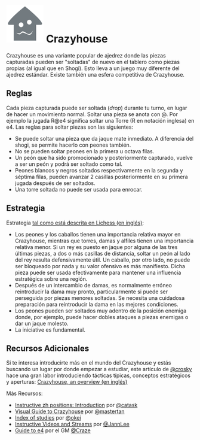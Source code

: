 # ![Crazyhouse](https://github.com/gbtami/pychess-variants/blob/master/static/icons/Crazyhouse.svg) Crazyhouse

Crazyhouse es una variante popular de ajedrez donde las piezas capturadas pueden ser "soltadas" de nuevo en el tablero como piezas propias (al igual que en Shogi). Esto lleva a un juego muy diferente del ajedrez estándar. Existe también una esfera competitiva de Crazyhouse.


## Reglas

Cada pieza capturada puede ser soltada (*drop*) durante tu turno, en lugar de hacer un movimiento normal. Soltar una pieza se anota con @. Por ejemplo la jugada R@e4 significa soltar una Torre (R en notación inglesa) en e4. Las reglas para soltar piezas son las siguientes:

* Se puede soltar una pieza que da jaque mate inmediato. A diferencia del shogi, se permite hacerlo con peones también.
* No se pueden soltar peones en la primera u octava filas.
* Un peón que ha sido promocionado y posteriormente capturado, vuelve a ser un peón y podrá ser soltado como tal.
* Peones blancos y negros soltados respectivamente en la segunda y séptima filas, pueden avanzar 2 casillas posteriormente en su primera jugada después de ser soltados.
* Una torre soltada no puede ser usada para enrocar.

## Estrategia

Estrategia [tal como está descrita en Lichess (en inglés)](https://lichess.org/variant/crazyhouse):

* Los peones y los caballos tienen una importancia relativa mayor en Crazyhouse, mientras que torres, damas y alfiles tienen una importancia relativa menor. Si un rey es puesto en jaque por alguna de las tres últimas piezas, a dos o más casillas de distancia, soltar un peón al lado del rey resulta defensivamente útil. Un caballo, por otro lado, no puede ser bloqueado por nada y su valor ofensivo es más manifiesto. Dicha pieza puede ser usada efectivamente para mantener una influencia estratégica sobre una región.
* Después de un intercambio de damas, es normalmente erróneo reintroducir la dama muy pronto, particularmente si puede ser perseguida por piezas menores soltadas. Se necesita una cuidadosa preparación para reintroducir la dama en las mejores condiciones.
* Los peones pueden ser soltados muy adentro de la posición enemiga donde, por ejemplo, puede hacer dobles ataques a piezas enemigas o dar un jaque molesto.
* La iniciative es fundamental.

## Recursos Adicionales

Si te interesa introducirte más en el mundo del Crazyhouse y estás buscando un lugar por donde empezar a estudiar, este artículo de [@crosky](https://lichess.org/@/crosky) hace una gran labor introduciendo
tácticas típicas, conceptos estratégicos y aperturas: [Crazyhouse, an overview (en inglés)](https://lichess.org/blog/VrQDNSoAACsA8sqc/crazyhouse-an-overview)

Más Recursos: 

* [Instructive zh positions: Introduction](https://lichess.org/study/OHSQPWgG) por [@catask](https://lichess.org/@/catask)
* [Visual Guide to Crazyhouse](https://www.chess.com/blog/mastertanCrazyhouse/light-dark-a-visual-guide-to-crazyhouse) por [@mastertan](https://lichess.org/@/mastertan)
* [Index of studies](http://zhchess.blogspot.com/p/blog-page.html) por [@okei](https://lichess.org/@/okei)
* [Instructive Videos and Streams](https://www.youtube.com/c/JannLeeCrazyhouseChannel/videos) por [@JannLee](https://lichess.org/@/JannLee)
* [Guide to e4](https://www.youtube.com/watch?v=C34jJXTMIxM) por el GM [@Craze](https://lichess.org/@/Craze)


